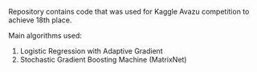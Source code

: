 Repository contains code that was used for Kaggle Avazu competition to achieve 18th place.

Main algorithms used:
1. Logistic Regression with Adaptive Gradient
2. Stochastic Gradient Boosting Machine (MatrixNet)
